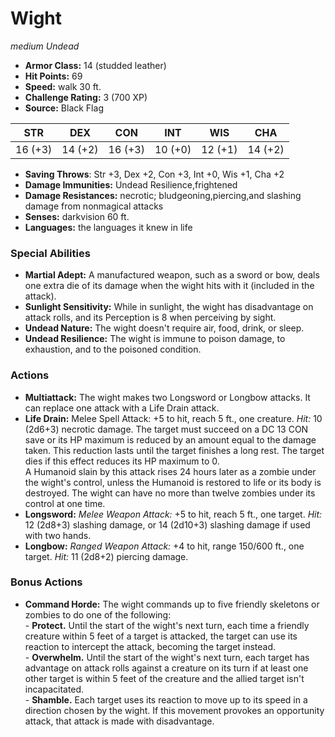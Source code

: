 # Wight

*medium* *Undead*

- **Armor Class:** 14 (studded leather)
- **Hit Points:** 69 
- **Speed:** walk 30 ft.
- **Challenge Rating:** 3 (700 XP)
- **Source:** Black Flag

| STR | DEX | CON | INT | WIS | CHA |
| --- | --- | --- | --- | --- | --- |
| 16 (+3) | 14 (+2) | 16 (+3) | 10 (+0) | 12 (+1) | 14 (+2) |

- **Saving Throws**: Str +3, Dex +2, Con +3, Int +0, Wis +1, Cha +2
- **Damage Immunities:** Undead Resilience,frightened
- **Damage Resistances:** necrotic; bludgeoning,piercing,and slashing damage from nonmagical attacks
- **Senses:** darkvision 60 ft.
- **Languages:** the languages it knew in life

### Special Abilities

- **Martial Adept:** A manufactured weapon, such as a sword or bow, deals one extra die of its damage when the wight hits with it (included in the attack).
- **Sunlight Sensitivity:** While in sunlight, the wight has disadvantage on attack rolls, and its Perception is 8 when perceiving by sight.
- **Undead Nature:** The wight doesn't require air, food, drink, or sleep.
- **Undead Resilience:** The wight is immune to poison damage, to exhaustion, and to the poisoned condition.

### Actions

- **Multiattack:** The wight makes two Longsword or Longbow attacks. It can replace one attack with a Life Drain attack.
- **Life Drain:** Melee Spell Attack: +5 to hit, reach 5 ft., one creature. _Hit:_ 10 (2d6+3) necrotic damage. The target must succeed on a DC 13 CON save or its HP maximum is reduced by an amount equal to the damage taken. This reduction lasts until the target finishes a long rest. The target dies if this effect reduces its HP maximum to 0.<br>A Humanoid slain by this attack rises 24 hours later as a zombie under the wight's control, unless the Humanoid is restored to life or its body is destroyed. The wight can have no more than twelve zombies under its control at one time.
- **Longsword:** _Melee Weapon Attack:_ +5 to hit, reach 5 ft., one target. _Hit:_ 12 (2d8+3) slashing damage, or 14 (2d10+3) slashing damage if used with two hands.
- **Longbow:** _Ranged Weapon Attack:_ +4 to hit, range 150/600 ft., one target. _Hit:_ 11 (2d8+2) piercing damage.

### Bonus Actions

- **Command Horde:** The wight commands up to five friendly skeletons or zombies to do one of the following:<br>- **Protect.** Until the start of the wight's next turn, each time a friendly creature within 5 feet of a target is attacked, the target can use its reaction to intercept the attack, becoming the target instead.<br>- **Overwhelm.** Until the start of the wight's next turn, each target has advantage on attack rolls against a creature on its turn if at least one other target is within 5 feet of the creature and the allied target isn't incapacitated.<br>- **Shamble.** Each target uses its reaction to move up to its speed in a direction chosen by the wight. If this movement provokes an opportunity attack, that attack is made with disadvantage.
